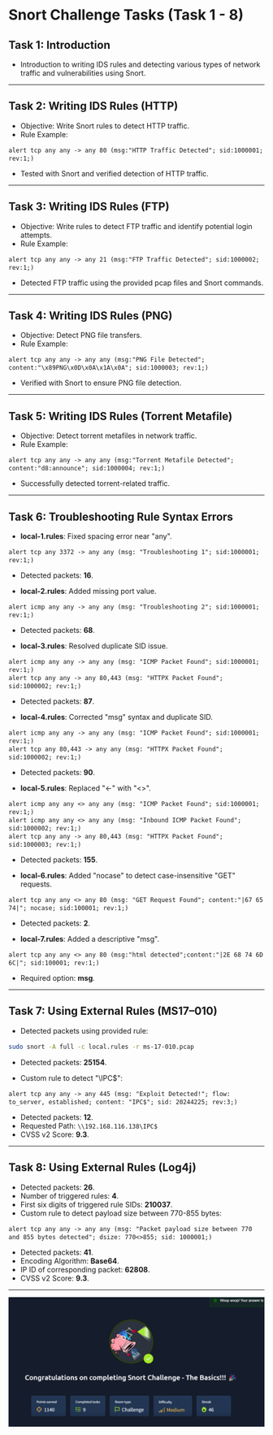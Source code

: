 # Snort Challenge Tasks (Task 1 - 8)

## Task 1: Introduction
- Introduction to writing IDS rules and detecting various types of network traffic and vulnerabilities using Snort.

---

## Task 2: Writing IDS Rules (HTTP)
- Objective: Write Snort rules to detect HTTP traffic.
- Rule Example:
```snort
alert tcp any any -> any 80 (msg:"HTTP Traffic Detected"; sid:1000001; rev:1;)
```
- Tested with Snort and verified detection of HTTP traffic.

---

## Task 3: Writing IDS Rules (FTP)
- Objective: Write rules to detect FTP traffic and identify potential login attempts.
- Rule Example:
```snort
alert tcp any any -> any 21 (msg:"FTP Traffic Detected"; sid:1000002; rev:1;)
```
- Detected FTP traffic using the provided pcap files and Snort commands.

---

## Task 4: Writing IDS Rules (PNG)
- Objective: Detect PNG file transfers.
- Rule Example:
```snort
alert tcp any any -> any any (msg:"PNG File Detected"; content:"\x89PNG\x0D\x0A\x1A\x0A"; sid:1000003; rev:1;)
```
- Verified with Snort to ensure PNG file detection.

---

## Task 5: Writing IDS Rules (Torrent Metafile)
- Objective: Detect torrent metafiles in network traffic.
- Rule Example:
```snort
alert tcp any any -> any any (msg:"Torrent Metafile Detected"; content:"d8:announce"; sid:1000004; rev:1;)
```
- Successfully detected torrent-related traffic.

---

## Task 6: Troubleshooting Rule Syntax Errors
- **local-1.rules**: Fixed spacing error near "any".
```snort
alert tcp any 3372 -> any any (msg: "Troubleshooting 1"; sid:1000001; rev:1;)
```
- Detected packets: **16**.

- **local-2.rules**: Added missing port value.
```snort
alert icmp any any -> any any (msg: "Troubleshooting 2"; sid:1000001; rev:1;)
```
- Detected packets: **68**.

- **local-3.rules**: Resolved duplicate SID issue.
```snort
alert icmp any any -> any any (msg: "ICMP Packet Found"; sid:1000001; rev:1;)
alert tcp any any -> any 80,443 (msg: "HTTPX Packet Found"; sid:1000002; rev:1;)
```
- Detected packets: **87**.

- **local-4.rules**: Corrected "msg" syntax and duplicate SID.
```snort
alert icmp any any -> any any (msg: "ICMP Packet Found"; sid:1000001; rev:1;)
alert tcp any 80,443 -> any any (msg: "HTTPX Packet Found"; sid:1000002; rev:1;)
```
- Detected packets: **90**.

- **local-5.rules**: Replaced "<-" with "<>".
```snort
alert icmp any any <> any any (msg: "ICMP Packet Found"; sid:1000001; rev:1;)
alert icmp any any <> any any (msg: "Inbound ICMP Packet Found"; sid:1000002; rev:1;)
alert tcp any any -> any 80,443 (msg: "HTTPX Packet Found"; sid:1000003; rev:1;)
```
- Detected packets: **155**.

- **local-6.rules**: Added "nocase" to detect case-insensitive "GET" requests.
```snort
alert tcp any any <> any 80 (msg: "GET Request Found"; content:"|67 65 74|"; nocase; sid:100001; rev:1;)
```
- Detected packets: **2**.

- **local-7.rules**: Added a descriptive "msg".
```snort
alert tcp any any <> any 80 (msg:"html detected";content:"|2E 68 74 6D 6C|"; sid:100001; rev:1;)
```
- Required option: **msg**.

---

## Task 7: Using External Rules (MS17–010)
- Detected packets using provided rule:
```bash
sudo snort -A full -c local.rules -r ms-17-010.pcap
```
- Detected packets: **25154**.

- Custom rule to detect "\IPC$":
```snort
alert tcp any any -> any 445 (msg: "Exploit Detected!"; flow: to_server, established; content: "IPC$"; sid: 20244225; rev:3;)
```
- Detected packets: **12**.
- Requested Path: `\\192.168.116.138\IPC$`
- CVSS v2 Score: **9.3**.

---

## Task 8: Using External Rules (Log4j)
- Detected packets: **26**.
- Number of triggered rules: **4**.
- First six digits of triggered rule SIDs: **210037**.
- Custom rule to detect payload size between 770-855 bytes:
```snort
alert tcp any any -> any any (msg: "Packet payload size between 770 and 855 bytes detected"; dsize: 770<>855; sid: 1000001;)
```
- Detected packets: **41**.
- Encoding Algorithm: **Base64**.
- IP ID of corresponding packet: **62808**.
- CVSS v2 Score: **9.3**.

---


![Accomplished](March/11-3-25_Snort-Challenge-The-Basics/image.png)


